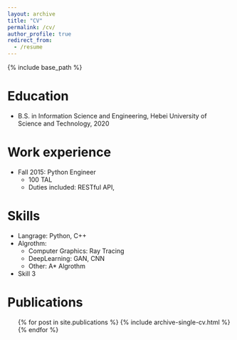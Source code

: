 ```yaml
---
layout: archive
title: "CV"
permalink: /cv/
author_profile: true
redirect_from:
  - /resume
---
```


{% include base_path %}

Education
======
* B.S. in Information Science and Engineering, Hebei University of Science and Technology, 2020

Work experience
======
* Fall 2015: Python Engineer
  * 100 TAL
  * Duties included: RESTful API, 
  
Skills
======
* Langrage: Python, C++
* Algrothm:
  * Computer Graphics: Ray Tracing
  * DeepLearning: GAN, CNN
  * Other: A* Algrothm
* Skill 3

Publications
======
  <ul>{% for post in site.publications %}
    {% include archive-single-cv.html %}
  {% endfor %}</ul>
  
<!-- Talks
======
  <ul>{% for post in site.talks %}
    {% include archive-single-talk-cv.html %}
  {% endfor %}</ul>
   -->
<!-- Teaching
======
  <ul>{% for post in site.teaching %}
    {% include archive-single-cv.html %}
  {% endfor %}</ul> -->

